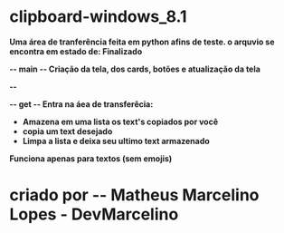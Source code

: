 # clipboard-windows_8.1

<b>Uma área de tranferência feita em python afins de teste.<b>
o arquvio se encontra em estado de:<b> Finalizado<b>
  
-- main --
Criação da tela, dos cards, botões e atualização da tela

--

-- get --
Entra na áea de transferêcia: 
 - Amazena em uma lista os text's copiados por você
 - copia um text desejado
 - Limpa a lista e deixa seu ultimo text armazenado
  
<b>Funciona apenas para textos (sem emojis)<b>
  
<h1>criado por -- Matheus Marcelino Lopes - DevMarcelino<h1>
